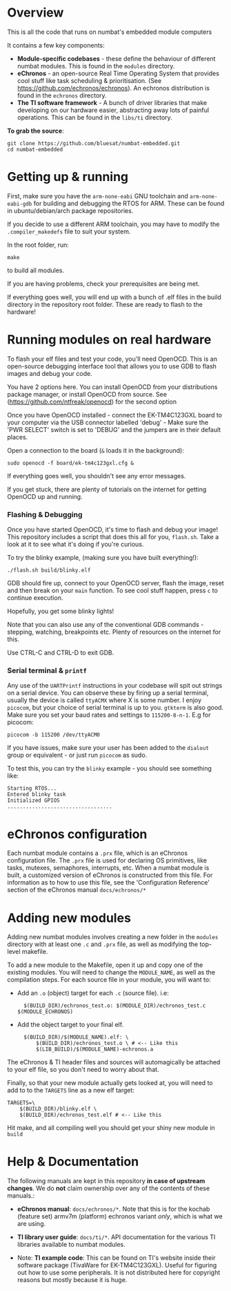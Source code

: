 # Overview
This is all the code that runs on numbat's embedded module computers

It contains a few key components:

- **Module-specific codebases** - these define the behaviour of different numbat modules. This is found in the `modules` directory.
- **eChronos** - an open-source Real Time Operating System that provides cool stuff like task scheduling & prioritisation. (See https://github.com/echronos/echronos). An echronos distribution is found in the `echronos` directory.
- **The TI software framework** - A bunch of driver libraries that make developing on our hardware easier, abstracting away lots of painful operations. This can be found in the `libs/ti` directory.

**To grab the source**:

    git clone https://github.com/bluesat/numbat-embedded.git
    cd numbat-embedded

# Getting up & running

First, make sure you have the `arm-none-eabi` GNU toolchain and `arm-none-eabi-gdb` for building and debugging the RTOS for ARM. These can be found in ubuntu/debian/arch package repositories.

If you decide to use a different ARM toolchain, you may have to modify the `.compiler_makedefs` file to suit your system.

In the root folder, run:

    make

to build all modules.

If you are having problems, check your prerequisites are being met.

If everything goes well, you will end up with a bunch of .elf files in the build directory in the repository root folder. These are ready to flash to the hardware!

# Running modules on real hardware

To flash your elf files and test your code, you'll need OpenOCD. This is an open-source debugging interface tool that allows you to use GDB to flash images and debug your code.

You have 2 options here. You can install OpenOCD from your distributions package manager, or install OpenOCD from source. See (https://github.com/ntfreak/openocd) for the second option

Once you have OpenOCD installed
    - connect the EK-TM4C123GXL board to your computer via the USB connector labelled 'debug'
    - Make sure the 'PWR SELECT' switch is set to 'DEBUG' and the jumpers are in their default places.

Open a connection to the board (`&` loads it in the background):

    sudo openocd -f board/ek-tm4c123gxl.cfg &

If everything goes well, you shouldn't see any error messages.

If you get stuck, there are plenty of tutorials on the internet for getting OpenOCD up and running.

### Flashing & Debugging

Once you have started OpenOCD, it's time to flash and debug your image! This repository includes a script that does this all for you, `flash.sh`. Take a look at it to see what it's doing if you're curious.

To try the blinky example, (making sure you have built everything!):

    ./flash.sh build/blinky.elf

GDB should fire up, connect to your OpenOCD server, flash the image, reset and then break on your `main` function. To see cool stuff happen, press `c` to continue execution.

Hopefully, you get some blinky lights!

Note that you can also use any of the conventional GDB commands - stepping, watching, breakpoints etc. Plenty of resources on the internet for this.

Use CTRL-C and CTRL-D to exit GDB.

### Serial terminal & `printf`

Any use of the `UARTPrintf` instructions in your codebase will spit out strings on a serial device. You can observe these by firing up a serial terminal, usually the device is called `ttyACMX` where X is some number. I enjoy `picocom`, but your choice of serial terminal is up to you. `gtkterm` is also good. Make sure you set your baud rates and settings to `115200-8-n-1`. E.g for picocom:

    picocom -b 115200 /dev/ttyACM0

If you have issues, make sure your user has been added to the `dialout` group or equivalent - or just run `picocom` as sudo.

To test this, you can try the `blinky` example - you should see something like:

    Starting RTOS...
    Entered blinky task
    Initialized GPIOS
    ..................................

# eChronos configuration

Each numbat module contains a `.prx` file, which is an eChronos configuration file. The `.prx` file is used for declaring OS primitives, like tasks, mutexes, semaphores, interrupts, etc. When a numbat module is built, a customized version of eChronos is constructed from this file.
For information as to how to use this file, see the 'Configuration Reference' section of the eChronos manual `docs/echronos/*`

# Adding new modules

Adding new numbat modules involves creating a new folder in the `modules` directory with at least one `.c` and `.prx` file, as well as modifying the top-level makefile.

To add a new module to the Makefile, open it up and copy one of the existing modules. You will need to change the `MODULE_NAME`, as well as the compilation steps. For each source file in your module, you will want to:

- Add an `.o` (object) target for each `.c` (source file). i.e:

        $(BUILD_DIR)/echronos_test.o: $(MODULE_DIR)/echronos_test.c $(MODULE_ECHRONOS)

- Add the object target to your final elf.

        $(BUILD_DIR)/$(MODULE_NAME).elf: \
            $(BUILD_DIR)/echronos_test.o \ # <-- Like this
            $(LIB_BUILD)/$(MODULE_NAME)-echronos.a

The eChronos & TI header files and sources will automagically be attached to your elf file, so you don't need to worry about that.

Finally, so that your new module actually gets looked at, you will need to add to to the `TARGETS` line as a new elf target:

    TARGETS=\
        $(BUILD_DIR)/blinky.elf \
        $(BUILD_DIR)/echronos_test.elf # <-- Like this

Hit make, and all compiling well you should get your shiny new module in `build`

# Help & Documentation

The following manuals are kept in this repository **in case of upstream changes**. We do **not** claim ownership over any of the contents of these manuals.:

* **eChronos manual**: `docs/echronos/*`. Note that this is for the kochab (feature set) armv7m (platform) echronos variant *only*, which is what we are using.

* **TI library user guide**: `docs/ti/*`. API documentation for the various TI libraries available to numbat modules.

* Note: **TI example code**: This can be found on TI's website inside their software package (TivaWare for EK-TM4C123GXL). Useful for figuring out how to use some peripherals. It is not distributed here for copyright reasons but mostly because it is huge.
